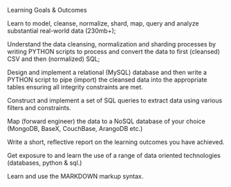 Learning Goals & Outcomes

Learn to model, cleanse, normalize, shard, map, query and analyze substantial real-world data (230mb+);

Understand the data cleansing, normalization and sharding processes by writing PYTHON scripts to process 
and convert the data to first (cleansed) CSV and then (normalized) SQL;

Design and implement a relational (MySQL) database and then write a PYTHON script to pipe (import) the cleansed data 
into the appropriate tables ensuring all integrity constraints are met.

Construct and implement a set of SQL queries to extract data using various filters and constraints.

Map (forward engineer) the data to a NoSQL database of your choice (MongoDB, BaseX, CouchBase, ArangoDB etc.)

Write a short, reflective report on the learning outcomes you have achieved.

Get exposure to and learn the use of a range of data oriented technologies (databases, python & sql.)

Learn and use the MARKDOWN markup syntax.


